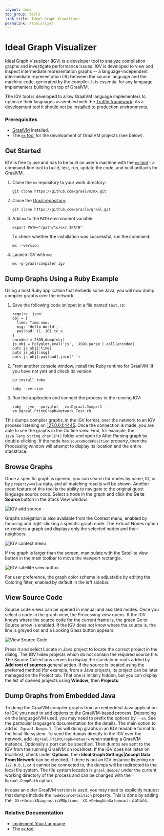 ```yaml
---
layout: docs
toc_group: tools
link_title: Ideal Graph Visualizer
permalink: /tools/igv/
---
```


# Ideal Graph Visualizer

Ideal Graph Visualizer (IGV) is a developer tool to analyze compilation graphs and investigate performance issues.
IGV is developed to view and inspect intermediate representation graphs -- a language-independent intermediate representation (IR) between the source
language and the machine code, generated by the compiler. It is essential for any language implementers building on top of GraalVM.

The IGV tool is developed to allow GraalVM language implementers to optimize their languages assembled with the [Truffle framework](../../truffle/docs/README.md). 
As a development tool it should not be installed to production environments.

### Prerequisites
* [GraalVM](https://www.graalvm.org/downloads/) installed.
* The [`mx` tool](https://github.com/graalvm/mx) for the development of GraalVM projects (see below).

## Get Started

IGV is free to use and has to be built on user's machine with the [`mx` tool](https://github.com/graalvm/mx/blob/master/README.md) - a command-line tool to build, test, run, update the code, and built artifacts for GraalVM.

1. Clone the `mx` repository to your work directory:
    ```shell
    git clone https://github.com/graalvm/mx.git
    ```

2. Clone the [Graal repository](https://github.com/oracle/graal.git):
    ```shell
    git clone https://github.com/oracle/graal.git
    ```

3. Add `mx` to the `PATH` environment variable:
    ```shell
    export PATH="/path/to/mx/:$PATH"
    ```
    To check whether the installation was successful, run the command:
    ```shell
    mx --version 
    ```
    
4. Launch IGV with `mx`:
    ```shell
    mx -p graal/compiler igv
    ```

## Dump Graphs Using a Ruby Example

Using a host Ruby application that embeds some Java, you will now dump compiler graphs over the network.
 
1. Save the following code snippet in a file named `Test.rb`:

    ```shell
    require 'json'
    obj = {
      time: Time.now,
      msg: 'Hello World',
      payload: (1..10).to_a
    }
    encoded = JSON.dump(obj)
    js_obj = Polyglot.eval('js', 'JSON.parse').call(encoded)
    puts js_obj[:time]
    puts js_obj[:msg]
    puts js_obj[:payload].join(' ')
    ```

2. From another console window, install the Ruby runtime for GraalVM (if you have not yet) and check its version:
    ```shell
    gu install ruby
    ```
    ```shell
    ruby --version
    ```
3. Run the application and connect the process to the running IGV:
    ```shell
    ruby --jvm --polyglot --vm.Dgraal.Dump=:1 --vm.Dgraal.PrintGraph=Network Test.rb
    ```

This dumps compiler graphs, in the IGV format, over the network to an IGV process listening on [127.0.0.1:4445](127.0.0.1:4445). 
Once the connection is made, you are able to see the graphs in the Outline view. 
Find, for example, the `java.lang.String.char(int)` folder and open its After Parsing graph by double-clicking. 
If the node has `sourceNodePosition` property, then the Processing window will attempt to display its location and the entire stacktrace.

## Browse Graphs

Once a specific graph is opened, you can search for nodes by name, ID, or by `property=value` data, and all matching results will be shown.
Another great feature of this tool is the ability to navigate to the original guest language source code.
Select a node in the graph and click the **Go to Source** button in the Stack View window.

![IGV add source](img/IGV_add_source.png)

Graphs navigation is also available from the Context menu, enabled by focusing and right-clicking a specific graph node.
The Extract Nodes option re-renders a graph and displays only the selected nodes and their neighbors.

![IGV context menu](img/IGV_context_menu.png)

If the graph is larger than the screen, manipulate with the Satellite view button in the main toolbar to move the viewport rectangle.

![IGV satellite view button](img/IGV_satellite_view.png)

For user preference, the graph color scheme is adjustable by editing the Coloring filter, enabled by default in the left sidebar.

## View Source Code

Source code views can be opened in manual and assisted modes.
Once you select a node in the graph view, the Processing view opens.
If the IGV knows where the source code for the current frame is, the green Go to Source arrow is enabled.
If the IGV does not know where the source is, the line is greyed out and a Looking Glass button appears.

![View Source Code](img/IGV_add_source.png)

Press it and select Locate in Java project to locate the correct project in the dialog.
The IGV hides projects which do not contain the required source file.
The Source Collections serves to display the standalone roots added by **Add root of sources** general action.
If the source is located using the preferred method (for example, from a Java project), its project can be later managed on the Project tab.
That one is initially hidden, but you can display the list of opened projects using **Window**, then **Projects**.

## Dump Graphs from Embedded Java

To dump the GraalVM compiler graphs from an embedded Java application to IGV, you need to add options to the GraalVM-based process.
Depending on the language/VM used, you may need to prefix the options by `--vm`. 
See the particular language's documentation for the details.
The main option to add is `-Dgraal.Dump=:1`.
This will dump graphs in an IGV readable format to the local file system.
To send the dumps directly to the IGV over the network, add `-Dgraal.PrintGraph=Network` when starting a GraalVM instance.
Optionally a port can be specified.
Then dumps are sent to the IGV from the running GraalVM on localhost.
If the IGV does not listen on localhost, check under **Options**, then **Ideal Graph Settings|Accept Data From Network** can be checked.
If there is not an IGV instance listening on `127.0.0.1`, or it cannot be connected to, the dumps will be redirected to the local file system.
The file system location is `graal_dumps/` under the current working directory of the process and can be changed with the `-Dgraal.DumpPath` option.

In case an older GraalVM version is used, you may need to explicitly request that dumps include the `nodeSourcePosition` property.
This is done by adding the `-XX:+UnlockDiagnosticVMOptions -XX:+DebugNonSafepoints` options.

### Relative Documentation

- [Implement Your Language](../graalvm-as-a-platform/implement-language.md)
- The [`mx` tool](https://github.com/graalvm/mx)